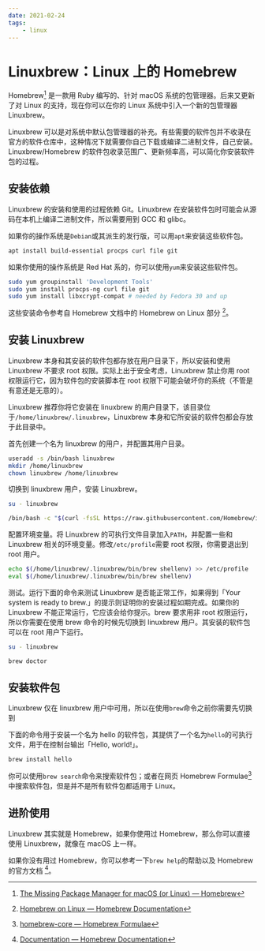 ```yaml
---
date: 2021-02-24
tags:
    - linux
---
```


# Linuxbrew：Linux 上的 Homebrew

Homebrew[^1] 是一款用 Ruby 编写的、针对 macOS 系统的包管理器。后来又更新了对 Linux 的支持，现在你可以在你的 Linux 系统中引入一个新的包管理器 Linuxbrew。

Linuxbrew 可以是对系统中默认包管理器的补充。有些需要的软件包并不收录在官方的软件仓库中，这种情况下就需要你自己下载或编译二进制文件，自己安装。Linuxbrew/Homebrew 的软件包收录范围广、更新频率高，可以简化你安装软件包的过程。

<!-- more -->

## 安装依赖

Linuxbrew 的安装和使用的过程依赖 Git。Linuxbrew 在安装软件包时可能会从源码在本机上编译二进制文件，所以需要用到 GCC 和 glibc。

如果你的操作系统是`Debian`或其派生的发行版，可以用`apt`来安装这些软件包。

```bash
apt install build-essential procps curl file git
```

如果你使用的操作系统是 Red Hat 系的，你可以使用`yum`来安装这些软件包。

```bash
sudo yum groupinstall 'Development Tools'
sudo yum install procps-ng curl file git
sudo yum install libxcrypt-compat # needed by Fedora 30 and up
```

这些安装命令参考自 Homebrew 文档中的 Homebrew on Linux 部分 [^2]。

## 安装 Linuxbrew

Linuxbrew 本身和其安装的软件包都存放在用户目录下，所以安装和使用 Linuxbrew 不要求 root 权限。实际上出于安全考虑，Linuxbrew 禁止你用 root 权限运行它，因为软件包的安装脚本在 root 权限下可能会破坏你的系统（不管是有意还是无意的）。

Linuxbrew 推荐你将它安装在 linuxbrew 的用户目录下，该目录位于`/home/linuxbrew/.linuxbrew`，Linuxbrew 本身和它所安装的软件包都会存放于此目录中。

首先创建一个名为 linuxbrew 的用户，并配置其用户目录。

```bash
useradd -s /bin/bash linuxbrew
mkdir /home/linuxbrew
chown linuxbrew /home/linuxbrew
```

切换到 linuxbrew 用户，安装 Linuxbrew。

```bash
su - linuxbrew
```

```bash
/bin/bash -c "$(curl -fsSL https://raw.githubusercontent.com/Homebrew/install/HEAD/install.sh)"
```

配置环境变量。将 Linuxbrew 的可执行文件目录加入`PATH`，并配置一些和 Linuxbrew 相关的环境变量。修改`/etc/profile`需要 root 权限，你需要退出到 root 用户。

```bash
echo $(/home/linuxbrew/.linuxbrew/bin/brew shellenv) >> /etc/profile
eval $(/home/linuxbrew/.linuxbrew/bin/brew shellenv)
```

测试。运行下面的命令来测试 Linuxbrew 是否能正常工作，如果得到「Your system is ready to brew.」的提示则证明你的安装过程如期完成。如果你的 Linuxbrew 不能正常运行，它应该会给你提示。brew 要求用非 root 权限运行，所以你需要在使用 brew 命令的时候先切换到 linuxbrew 用户。其安装的软件包可以在 root 用户下运行。

```bash
su - linuxbrew
```

```bash
brew doctor
```

## 安装软件包

Linuxbrew 仅在 linuxbrew 用户中可用，所以在使用`brew`命令之前你需要先切换到

下面的命令用于安装一个名为 hello 的软件包，其提供了一个名为`hello`的可执行文件，用于在控制台输出「Hello, world!」。

```bash
brew install hello
```

你可以使用`brew search`命令来搜索软件包；或者在网页 Homebrew Formulae[^3] 中搜索软件包，但是并不是所有软件包都适用于 Linux。

## 进阶使用

Linuxbrew 其实就是 Homebrew，如果你使用过 Homebrew，那么你可以直接使用 Linuxbrew，就像在 macOS 上一样。

如果你没有用过 Homebrew，你可以参考一下`brew help`的帮助以及 Homebrew 的官方文档 [^4]。

[^1]: [The Missing Package Manager for macOS (or Linux) — Homebrew](https://brew.sh/)
[^2]: [Homebrew on Linux — Homebrew Documentation](https://docs.brew.sh/Homebrew-on-Linux)
[^3]: [homebrew-core — Homebrew Formulae](https://formulae.brew.sh/formula/)
[^4]: [Documentation — Homebrew Documentation](https://docs.brew.sh/)
